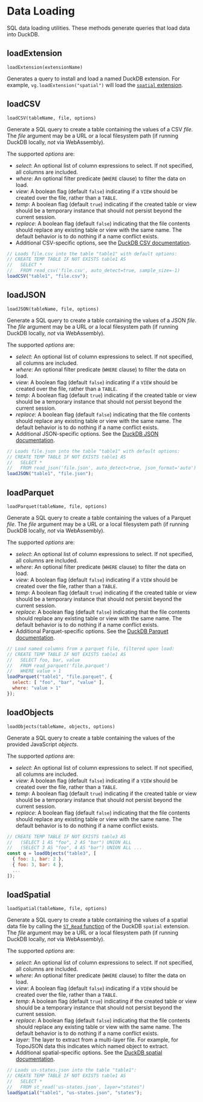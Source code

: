 # Data Loading

SQL data loading utilities.
These methods generate queries that load data into DuckDB.

## loadExtension

`loadExtension(extensionName)`

Generates a query to install and load a named DuckDB extension. For example, `vg.loadExtension("spatial")` will load the [`spatial` extension](https://duckdb.org/docs/extensions/spatial.html).

## loadCSV

`loadCSV(tableName, file, options)`

Generate a SQL query to create a table containing the values of a CSV _file_.
The _file_ argument may be a URL or a local filesystem path (if running DuckDB locally, _not_ via WebAssembly).

The supported _options_ are:

- _select_: An optional list of column expressions to select. If not specified, all columns are included.
- _where_: An optional filter predicate (`WHERE` clause) to filter the data on load.
- _view_: A boolean flag (default `false`) indicating if a `VIEW` should be created over the file, rather than a `TABLE`.
- _temp_: A boolean flag (default `true`) indicating if the created table or view should be a temporary instance that should not persist beyond the current session.
- _replace_: A boolean flag (default `false`) indicating that the file contents should replace any existing table or view with the same name. The default behavior is to do nothing if a name conflict exists.
- Additional CSV-specific options, see the [DuckDB CSV documentation](https://duckdb.org/docs/data/csv/overview).

``` js
// Loads file.csv into the table "table1" with default options:
// CREATE TEMP TABLE IF NOT EXISTS table1 AS
//   SELECT *
//   FROM read_csv('file.csv', auto_detect=true, sample_size=-1)
loadCSV("table1", "file.csv");
```

## loadJSON

`loadJSON(tableName, file, options)`

Generate a SQL query to create a table containing the values of a JSON _file_.
The _file_ argument may be a URL or a local filesystem path (if running DuckDB locally, _not_ via WebAssembly).

The supported _options_ are:

- _select_: An optional list of column expressions to select. If not specified, all columns are included.
- _where_: An optional filter predicate (`WHERE` clause) to filter the data on load.
- _view_: A boolean flag (default `false`) indicating if a `VIEW` should be created over the file, rather than a `TABLE`.
- _temp_: A boolean flag (default `true`) indicating if the created table or view should be a temporary instance that should not persist beyond the current session.
- _replace_: A boolean flag (default `false`) indicating that the file contents should replace any existing table or view with the same name. The default behavior is to do nothing if a name conflict exists.
- Additional JSON-specific options. See the [DuckDB JSON documentation](https://duckdb.org/docs/data/json/overview).

``` js
// Loads file.json into the table "table1" with default options:
// CREATE TEMP TABLE IF NOT EXISTS table1 AS
//   SELECT *
//   FROM read_json('file.json', auto_detect=true, json_format='auto')
loadJSON("table1", "file.json");
```

## loadParquet

`loadParquet(tableName, file, options)`

Generate a SQL query to create a table containing the values of a Parquet _file_.
The _file_ argument may be a URL or a local filesystem path (if running DuckDB locally, _not_ via WebAssembly).

The supported _options_ are:

- _select_: An optional list of column expressions to select. If not specified, all columns are included.
- _where_: An optional filter predicate (`WHERE` clause) to filter the data on load.
- _view_: A boolean flag (default `false`) indicating if a `VIEW` should be created over the file, rather than a `TABLE`.
- _temp_: A boolean flag (default `true`) indicating if the created table or view should be a temporary instance that should not persist beyond the current session.
- _replace_: A boolean flag (default `false`) indicating that the file contents should replace any existing table or view with the same name. The default behavior is to do nothing if a name conflict exists.
- Additional Parquet-specific options. See the [DuckDB Parquet documentation](https://duckdb.org/docs/data/parquet/overview).

```js
// Load named columns from a parquet file, filtered upon load:
// CREATE TEMP TABLE IF NOT EXISTS table1 AS
//   SELECT foo, bar, value
//   FROM read_parquet('file.parquet')
//   WHERE value > 1
loadParquet("table1", "file.parquet", {
  select: [ "foo", "bar", "value" ],
  where: "value > 1"
});
```

## loadObjects

`loadObjects(tableName, objects, options)`

Generate a SQL query to create a table containing the values of the provided JavaScript _objects_.

The supported _options_ are:

- _select_: An optional list of column expressions to select. If not specified, all columns are included.
- _view_: A boolean flag (default `false`) indicating if a `VIEW` should be created over the file, rather than a `TABLE`.
- _temp_: A boolean flag (default `true`) indicating if the created table or view should be a temporary instance that should not persist beyond the current session.
- _replace_: A boolean flag (default `false`) indicating that the file contents should replace any existing table or view with the same name. The default behavior is to do nothing if a name conflict exists.

``` js
// CREATE TEMP TABLE IF NOT EXISTS table3 AS
//   (SELECT 1 AS "foo", 2 AS "bar") UNION ALL
//   (SELECT 3 AS "foo", 4 AS "bar") UNION ALL ...
const q = loadObjects("table3", [
  { foo: 1, bar: 2 },
  { foo: 3, bar: 4 },
  ...
]);
```

## loadSpatial

`loadSpatial(tableName, file, options)`

Generate a SQL query to create a table containing the values of a spatial data file by calling the [`ST_Read` function](https://duckdb.org/docs/extensions/spatial.html#st_read---read-spatial-data-from-files) of the DuckDB `spatial` extension.
The _file_ argument may be a URL or a local filesystem path (if running DuckDB locally, _not_ via WebAssembly).

The supported _options_ are:

- _select_: An optional list of column expressions to select. If not specified, all columns are included.
- _where_: An optional filter predicate (`WHERE` clause) to filter the data on load.
- _view_: A boolean flag (default `false`) indicating if a `VIEW` should be created over the file, rather than a `TABLE`.
- _temp_: A boolean flag (default `true`) indicating if the created table or view should be a temporary instance that should not persist beyond the current session.
- _replace_: A boolean flag (default `false`) indicating that the file contents should replace any existing table or view with the same name. The default behavior is to do nothing if a name conflict exists.
- _layer_: The layer to extract from a multi-layer file. For example, for TopoJSON data this indicates which named object to extract.
- Additional spatial-specific options. See the [DuckDB spatial documentation](https://duckdb.org/docs/extensions/spatial.html).

``` js
// Loads us-states.json into the table "table1":
// CREATE TEMP TABLE IF NOT EXISTS table1 AS
//   SELECT *
//   FROM st_read('us-states.json', layer="states")
loadSpatial("table1", "us-states.json", "states");
```
